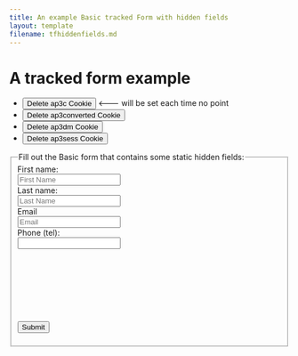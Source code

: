 ```yaml
---
title: An example Basic tracked Form with hidden fields
layout: template
filename: tfhiddenfields.md
--- 
```


<!-- Ortto robert capture code -->
<script>
	window.ap3c = window.ap3c || {};
	var ap3c = window.ap3c;
	ap3c.cmd = ap3c.cmd || [];
	ap3c.cmd.push(function() {
		ap3c.init('YdOVzkqoVlq0G5Pscm9iZXJ0', 'https://capture-api-master.stgautopilotapp.com/');
		ap3c.track({v: 0});
	});
	var s, t; s = document.createElement('script'); s.type = 'text/javascript'; s.src = "https://static.ap3stg.com/capture/master/capture.js";
	t = document.getElementsByTagName('script')[0]; t.parentNode.insertBefore(s, t);
</script>

<script>
let delete_cookie = function(name) {
    document.cookie = name +'=; Path=/; Expires=Thu, 01 Jan 1970 00:00:01 GMT;';
	console.log("Deleted ", name, "cookie");
};
</script>

# A tracked form example

* <button onclick="delete_cookie('ap3c')">Delete ap3c Cookie</button> <--- will be set each time no point
* <button onclick="delete_cookie('ap3converted')">Delete ap3converted Cookie</button>
* <button onclick="delete_cookie('ap3dm')">Delete ap3dm Cookie</button>
* <button onclick="delete_cookie('ap3sess')">Delete ap3sess Cookie</button>


<fieldset>
    <legend>Fill out the Basic form that contains some static hidden fields:</legend>
<form id="tfwithhideenfields" action="" onsubmit="return false;">
  <label for="fname">First name:</label><br>
  <input type="text" id="fname" name="fname" placeholder="First Name"/><br>
  <label for="lname">Last name:</label><br>
  <input type="text" id="lname" name="lname" placeholder="Last Name"/><br>
  <label for="email">Email</label><br>
  <input type="email" id="email" name="email" placeholder="Email"/><br>
  <label for="phone">Phone (tel):</label><br>
  <input type="tel" id="phone" name="phone"/><br>
  
  <!-- Hidden -->
  <input type="hidden" id="hiddenphone2" value='0430000000' name="hidden phone"/><br>
  <input type="hidden"  name="UTM_Campaign" value="[utm_campaign]"/><br>
  <input type="hidden" id="hidden3" name="UTM_Source" value="[utm_source]"/><br>
 <input type="hidden" id="hidden4" name="falsey" value="false"/><br>
  <input type="hidden" id="hidden5" name="truthy" value="true"/><br>
   <input type="hidden" id="hidden6" name="a number" value='123456' /><br>

  <input id="submit" type="submit" value="Submit"/>
</form> 

</fieldset>



